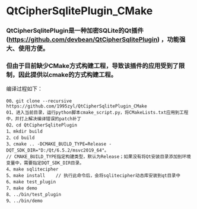 # QtCipherSqlitePlugin_CMake

### QtCipherSqlitePlugin是一种加密SQLite的Qt插件(https://github.com/devbean/QtCipherSqlitePlugin) ，功能强大、使用方便。
### 但由于目前缺少CMake方式构建工程，导致该插件的应用受到了限制，因此提供以cmake的方式构建工程。

编译过程如下：
```
00、git clone --recursive https://github.com/1995zyl/QtCipherSqlitePlugin_CMake
01、进入当前目录，运行python脚本cmake_script.py，将CMakeLists.txt应用到工程中，并打上解决编译错误的patch补丁
02、cd QtCipherSqlitePlugin
1、mkdir build
2、cd build
3、cmake .. -DCMAKE_BUILD_TYPE=Release -DQT_SDK_DIR="D:/Qt/6.5.2/msvc2019_64"。
// CMAKE_BUILD_TYPE指定构建类型，默认为Release；如果没有将Qt安装目录添加到环境变量中，需要指定DQT_SDK_DIR目录。
4、make sqlitecipher
5、make install    // 执行此命令后，会将sqlitecipher动态库安装到qt目录中
6、make test_plugin
7、make demo
8、../bin/test_plugin
9、../bin/demo
```
